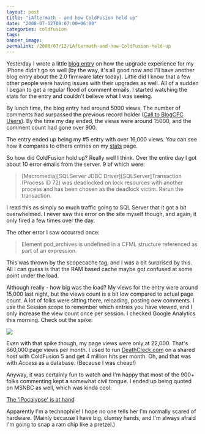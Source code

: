 ```yaml
---
layout: post
title: "iAftermath - and how ColdFusion held up"
date: "2008-07-12T09:07:00+06:00"
categories: coldfusion 
tags: 
banner_image: 
permalink: /2008/07/12/iAftermath-and-how-ColdFusion-held-up
---
```


Yesterday I wrote a little <a href="http://www.raymondcamden.com/index.cfm/2008/7/11/So-far-iPhone-20-is-DOA">blog entry</a> on how the upgrade experience for my iPhone didn't go so well (by the way, it's all good now and I'll have another blog entry about the 2.0 firmware later today). Little did I know that a few other people were having issues with their upgrades as well. All of a sudden I began to get a regular flood of comment emails. I started watching the stats for the entry and couldn't believe what I was seeing.
<!--more-->
By lunch time, the blog entry had around 5000 views. The number of comments had surpassed the previous record holder (<a href="http://www.coldfusionjedi.com/index.cfm/2005/10/26/Call-to-BlogCFC-Users">Call to BlogCFC Users</a>). By the time my day ended, the views were around 15000, and the comment count had gone over 900. 

The entry ended up being my #5 entry with over 16,000 views. You can see how it compares to others entries on my <a href="http://www.coldfusionjedi.com/stats.cfm">stats</a> page. 

So how did ColdFusion hold up? Really well I think. Over the entire day I got about 10 error emails from the server. 9 of which were:

<blockquote>
<p>
[Macromedia][SQLServer JDBC Driver][SQLServer]Transaction (Process ID 72) was deadlocked on lock resources with another process and has been chosen as the deadlock victim. Rerun the transaction. 
</p>
</blockquote>

I read this as simply so much traffic going to SQL Server that it got a bit overwhelmed. I never saw this error on the site myself though, and again, it only fired a few times over the day.

The other error I saw occurred once:

<blockquote>
<p>
Element pod_archives is undefined in a CFML structure referenced as part of an expression.
</p>
</blockquote>

This was thrown by the scopecache tag, and I was a bit surprised by this. All I can guess is that the RAM based cache maybe got confused at some point under the load.

Although really - how big was the load? My views for the entry were around 15,000 last night, but the views count is a bit low compared to actual page count. A lot of folks were sitting there, reloading, posting new comments. I use the Session scope to remember which entries you have viewed, and I only increase the view count once per session. I checked Google Analytics this morning. Check out the spike:

<img src="https://static.raymondcamden.com/images/cfjedi/Picture 34.png">

Even with that spike though, my page views were only at 22,000. That's 660,000 page views per month. I used to run <a href="http://www.deathclock.com">DeathClock.com</a> on a shared host with ColdFusion 5 and get 4 million hits per month. Oh, and that was with <i>Access</i> as a database. (Because I was cheap!)

Anyway, it was certainly fun to watch and I'm happy that most of the 900+ folks commenting kept a somewhat civil tongue. I ended up being quoted on MSNBC as well, which was kinda cool:

<a href="http://www.msnbc.msn.com/id/25641886/from/ET/">The 'iPocalypse' is at hand</a>

Apparently I'm a technophile! I hope no one tells her I'm normally scared of hardware. (Mainly because I have big, clumsy hands, and I'm always afraid I'm going to snap a ram chip like a pretzel.)